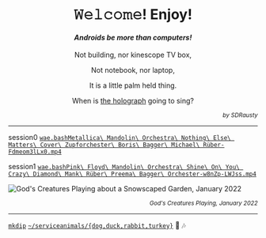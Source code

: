 <h1 align="center">𝚆𝚎𝚕𝚌𝚘𝚖𝚎! Enjoy!</h1>

<h4 align="center"><em>Androids be more than computers!</em></h4>

<p align="center">Not building, nor kinescope TV box,</p>

<p align="center">Not notebook, nor laptop,</p>

<p align="center">It is a little palm held thing.</p>

<p align="center">When is <a href="https://github.com/buildAPKs">the holograph</a> going to sing?</p>

<p align="right"><em><sup>by SDRausty</sup></em></p>

<hr>

session0 [`wae.bash`](https://github.com/WAE/wae/blob/master/wae.bash)[`Metallica\ Mandolin\ Orchestra\ Nothing\ Else\ Matters\ Cover\ Zupforchester\ Boris\ Bagger\ Michael\ Rüber-Fdmeom3lLx0.mp4`](https://github.com/TermuxArch/TermuxArch/blob/master/archlinuxconfig.bash#L1745)

session1 [`wae.bash`](https://github.com/WAE/wae/blob/master/wae.bash)[`Pink\ Floyd\ Mandolin\ Orchestra\ Shine\ On\ You\ Crazy\ Diamond\ Mank\ Rüber\ Preema\ Bagger\ Orchester-w8nZp-LWJss.mp4`](https://github.com/TermuxArch/TermuxArch/blob/master/archlinuxconfig.bash#L1745)

![God's Creatures Playing about a Snowscaped Garden, January 2022](https://raw.githubusercontent.com/SDRausty/SDRausty/master/VID_20220107_222225.gif)

<p align="right"><em><sup>God's Creatures Playing, January 2022</sup></em></p>

<hr>

[`mkdip`](https://github.com/TermuxArch/TermuxArch/blob/master/archlinuxconfig.bash#L484) [`~/serviceanimals/{dog,duck,rabbit,turkey}`](https://github.com/serviceanimals/) 🎵 🎶

<!-- SDRausty/README.md EOF -->
